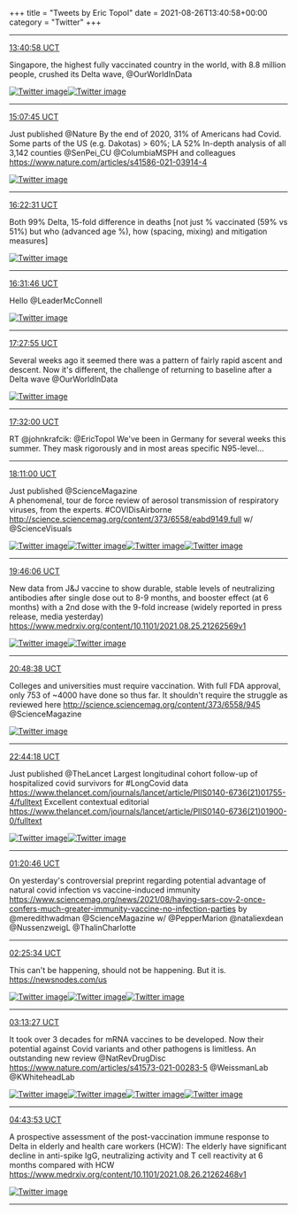 +++
title = "Tweets by Eric Topol" 
date = 2021-08-26T13:40:58+00:00
category = "Twitter"
+++


---

<a href="https://twitter.com/erictopol/status/1430887998548156418" target="_blank" rel="noreferer">13:40:58 UCT</a>

Singapore, the highest fully vaccinated country in the world, with 8.8 million people, crushed its Delta wave,
@OurWorldInData 

<a href="E9uIE5CUUAs0Py9.jpg"  ><img src="E9uIE5CUUAs0Py9.jpg" alt="Twitter image" ></img></a><a href="E9uIu8OVUAkA-IW.jpg"  ><img src="E9uIu8OVUAkA-IW.jpg" alt="Twitter image" ></img></a>

---

<a href="https://twitter.com/erictopol/status/1430909841237712904" target="_blank" rel="noreferer">15:07:45 UCT</a>

Just published @Nature 
By the end of 2020, 31% of Americans had Covid.
Some parts of the US (e.g. Dakotas) &gt; 60%; LA 52%
In-depth analysis of all 3,142 counties
@SenPei_CU @ColumbiaMSPH and colleagues
https://www.nature.com/articles/s41586-021-03914-4 

<a href="E9ua7nLVIAEsh66.jpg"  ><img src="E9ua7nLVIAEsh66.jpg" alt="Twitter image" ></img></a>

---

<a href="https://twitter.com/erictopol/status/1430928655379615746" target="_blank" rel="noreferer">16:22:31 UCT</a>

Both 99% Delta, 15-fold difference in deaths
[not just % vaccinated (59% vs 51%) but who (advanced age %), how (spacing, mixing) and mitigation measures] 

<a href="E9utptMVoAo88GC.jpg"  ><img src="E9utptMVoAo88GC.jpg" alt="Twitter image" ></img></a>

---

<a href="https://twitter.com/erictopol/status/1430930985344897032" target="_blank" rel="noreferer">16:31:46 UCT</a>

Hello @LeaderMcConnell 

<a href="E9uwFWPUcAEg1D2.jpg"  ><img src="E9uwFWPUcAEg1D2.jpg" alt="Twitter image" ></img></a>

---

<a href="https://twitter.com/erictopol/status/1430945112599646215" target="_blank" rel="noreferer">17:27:55 UCT</a>

Several weeks ago it seemed there was a pattern of fairly rapid ascent and descent.
Now it's different, the challenge of returning to baseline after a Delta wave
@OurWorldInData 

<a href="E9u8NNBVkAIt8N7.jpg"  ><img src="E9u8NNBVkAIt8N7.jpg" alt="Twitter image" ></img></a>

---

<a href="https://twitter.com/erictopol/status/1430946141265223683" target="_blank" rel="noreferer">17:32:00 UCT</a>

RT @johnkrafcik: @EricTopol We've been in Germany for several weeks this summer. They mask rigorously and in most areas specific N95-level…



---

<a href="https://twitter.com/erictopol/status/1430955956305760258" target="_blank" rel="noreferer">18:11:00 UCT</a>

Just published @ScienceMagazine  
A phenomenal, tour de force review of aerosol transmission of respiratory viruses, from the experts. #COVIDisAirborne 
 http://science.sciencemag.org/content/373/6558/eabd9149.full w/ @ScienceVisuals 

<a href="E9vBT1WVoAA3kXS.jpg"  ><img src="E9vBT1WVoAA3kXS.jpg" alt="Twitter image" ></img></a><a href="E9vBV9NVcAI8IP4.jpg"  ><img src="E9vBV9NVcAI8IP4.jpg" alt="Twitter image" ></img></a><a href="E9vBXpbVUAMfObb.jpg"  ><img src="E9vBXpbVUAMfObb.jpg" alt="Twitter image" ></img></a><a href="E9vBZWjVoAQmJ0H.jpg"  ><img src="E9vBZWjVoAQmJ0H.jpg" alt="Twitter image" ></img></a>

---

<a href="https://twitter.com/erictopol/status/1430979888643678208" target="_blank" rel="noreferer">19:46:06 UCT</a>

New data from J&amp;J vaccine to show durable, stable levels of neutralizing antibodies after single dose out to 8-9 months, and booster effect (at 6 months) with a 2nd dose with the 9-fold increase (widely reported in press release, media yesterday)
https://www.medrxiv.org/content/10.1101/2021.08.25.21262569v1 

<a href="E9vZmuJVoAIsXYA.jpg"  ><img src="E9vZmuJVoAIsXYA.jpg" alt="Twitter image" ></img></a><a href="E9vZsZ-VgAAtoTV.jpg"  ><img src="E9vZsZ-VgAAtoTV.jpg" alt="Twitter image" ></img></a>

---

<a href="https://twitter.com/erictopol/status/1430995627115106306" target="_blank" rel="noreferer">20:48:38 UCT</a>

Colleges and universities must require vaccination. With full FDA approval, only 753 of ~4000 have done so thus far. It shouldn't require the struggle as reviewed here
http://science.sciencemag.org/content/373/6558/945
@ScienceMagazine 

<a href="E9vqqpZUUAMdA7B.jpg"  ><img src="E9vqqpZUUAMdA7B.jpg" alt="Twitter image" ></img></a>

---

<a href="https://twitter.com/erictopol/status/1431024735580655619" target="_blank" rel="noreferer">22:44:18 UCT</a>

Just published @TheLancet
Largest longitudinal cohort follow-up of hospitalized covid survivors for #LongCovid data 
https://www.thelancet.com/journals/lancet/article/PIIS0140-6736(21)01755-4/fulltext
Excellent contextual editorial
https://www.thelancet.com/journals/lancet/article/PIIS0140-6736(21)01900-0/fulltext 

<a href="E9wDEoRVUAI7KVL.jpg"  ><img src="E9wDEoRVUAI7KVL.jpg" alt="Twitter image" ></img></a><a href="E9wEWSYVEAU9KOy.jpg"  ><img src="E9wEWSYVEAU9KOy.jpg" alt="Twitter image" ></img></a>

---

<a href="https://twitter.com/erictopol/status/1431064109663993858" target="_blank" rel="noreferer">01:20:46 UCT</a>

On yesterday's controversial preprint regarding potential advantage of natural covid infection vs vaccine-induced immunity https://www.sciencemag.org/news/2021/08/having-sars-cov-2-once-confers-much-greater-immunity-vaccine-no-infection-parties by @meredithwadman @ScienceMagazine w/ @PepperMarion @nataliexdean @NussenzweigL @ThalinCharlotte



---

<a href="https://twitter.com/erictopol/status/1431080417851895814" target="_blank" rel="noreferer">02:25:34 UCT</a>

This can't be happening, should not be happening. 
But it is.
https://newsnodes.com/us 

<a href="E9w3llTUYAIsoCE.jpg"  ><img src="E9w3llTUYAIsoCE.jpg" alt="Twitter image" ></img></a><a href="E9w3totVQAMJjRB.jpg"  ><img src="E9w3totVQAMJjRB.jpg" alt="Twitter image" ></img></a><a href="E9w3o0-VIAgPkOb.jpg"  ><img src="E9w3o0-VIAgPkOb.jpg" alt="Twitter image" ></img></a>

---

<a href="https://twitter.com/erictopol/status/1431092469345636357" target="_blank" rel="noreferer">03:13:27 UCT</a>

It took over 3 decades for mRNA vaccines to be developed. Now their potential against Covid variants and other pathogens is limitless. An outstanding new review @NatRevDrugDisc 
https://www.nature.com/articles/s41573-021-00283-5 @WeissmanLab @KWhiteheadLab 

<a href="E9xCNa1UUAQsRuz.jpg"  ><img src="E9xCNa1UUAQsRuz.jpg" alt="Twitter image" ></img></a><a href="E9xCPdMVIAIFNrF.jpg"  ><img src="E9xCPdMVIAIFNrF.jpg" alt="Twitter image" ></img></a><a href="E9xCR00UcAArtzJ.jpg"  ><img src="E9xCR00UcAArtzJ.jpg" alt="Twitter image" ></img></a><a href="E9xCT9TVQAge8Ms.jpg"  ><img src="E9xCT9TVQAge8Ms.jpg" alt="Twitter image" ></img></a>

---

<a href="https://twitter.com/erictopol/status/1431115225781071877" target="_blank" rel="noreferer">04:43:53 UCT</a>

A prospective assessment of the post-vaccination immune response to Delta in elderly and health care workers (HCW): The elderly have significant decline in anti-spike IgG, neutralizing activity and T cell reactivity at 6 months compared with HCW
https://www.medrxiv.org/content/10.1101/2021.08.26.21262468v1 

<a href="E9xXZa-UYAEZ7r6.jpg"  ><img src="E9xXZa-UYAEZ7r6.jpg" alt="Twitter image" ></img></a>

---